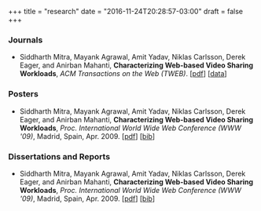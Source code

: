 +++
title = "research"
date = "2016-11-24T20:28:57-03:00"
draft = false
+++


### Journals

* Siddharth Mitra, Mayank Agrawal, Amit Yadav, Niklas Carlsson, Derek Eager, and Anirban Mahanti, <strong>Characterizing Web-based Video Sharing Workloads</strong>, *ACM Transactions on the Web (TWEB)*. [[pdf](http://www.cs.usask.ca/grads/nic169/papers/tweb10.pdf")] [[data](http://www.cs.usask.ca/faculty/eager/TWeb10.html")]


### Posters

* Siddharth Mitra, Mayank Agrawal, Amit Yadav, Niklas Carlsson, Derek Eager, and Anirban Mahanti, <strong>Characterizing Web-based Video Sharing Workloads</strong>, *Proc. International World Wide Web Conference (WWW '09)*, Madrid, Spain, Apr. 2009. [[pdf](/research/www09.pdf")] [[bib](/research/www09.bib")]


### Dissertations and Reports
* Siddharth Mitra, Mayank Agrawal, Amit Yadav, Niklas Carlsson, Derek Eager, and Anirban Mahanti, <strong>Characterizing Web-based Video Sharing Workloads</strong>, *Proc. International World Wide Web Conference (WWW '09)*, Madrid, Spain, Apr. 2009. [[pdf](/research/mitra_mtechThesis.pdf")] [[bib](/research/mitra_mtechThesis.bib")]
